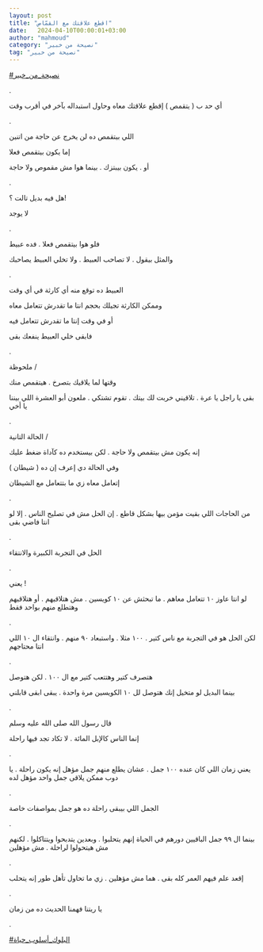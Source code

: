 ```yaml
---
layout: post
title: "اقطع علاقتك مع القمّاص"
date:   2024-04-10T00:00:01+03:00
author: "mahmoud"
category: "نصيحة من خبير"
tag: "نصيحة من خبير"
---
```



[<u>\#نصيحة\_من\_خبير</u>](https://www.facebook.com/hashtag/%D9%86%D8%B5%D9%8A%D8%AD%D8%A9_%D9%85%D9%86_%D8%AE%D8%A8%D9%8A%D8%B1?__eep__=6&__cft__%5b0%5d=AZXkT7LxpJkIDdbQ2bCp0Q8Zyu-svv6juTzoLyC0ARx-GTh6T0y1WyF-siwWxn0Wyh3NkMt7TrV3DZ_vedM56rhNvGqN8Lnj2FACi7vb6gcTXqMFgNqqbGMW07KeQ-ayO_z_afo0MCC9Fa2DwuWDTesxPyz4_yMzijVxmd_TKLZVMcuA-rdEOlVfkNmlBveX5OE&__tn__=*NK-R)

.

أي حد ب ( يتقمص ) إقطع علاقتك معاه وحاول استبداله بآخر
في أقرب وقت

.

اللي بيتقمص ده لن يخرج عن حاجة من اتنين

إما يكون بيتقمص فعلا

أو . يكون بيبتزك . بينما هوا مش مقموص ولا حاجة

.

هل فيه بديل تالت ؟!

لا يوجد

.

فلو هوا بيتقمص فعلا . فده عبيط

والمثل بيقول . لا تصاحب العبيط . ولا تخلي العبيط
يصاحبك

.

العبيط ده توقع منه أي كارثة في أي وقت

وممكن الكارثة تجيلك بحجم انتا ما تقدرش تتعامل
معاه

أو في وقت إنتا ما تقدرش تتعامل فيه

فابقى خلي العبيط ينفعك بقى

.

ملحوظة /

وقتها لما يلاقيك بتصرخ . هيتقمص منك

بقى يا راجل يا عرة . تلاقيني خربت لك بيتك . تقوم تشتكي .
ملعون أبو العشرة اللي بيننا يا أخي

.

الحالة التانية /

إنه يكون مش بيتقمص ولا حاجة . لكن بيستخدم ده كآداة ضغط
عليك

وفي الحالة دي إعرف إن ده ( شيطان )

إتعامل معاه زي ما بتتعامل مع الشيطان

.

من الحاجات اللي بقيت مؤمن بيها بشكل قاطع . إن الحل مش في
تصليح الناس . إلا لو انتا فاضي بقى

.

الحل في التجربة الكبيرة والانتقاء

.

يعني !

لو انتا عاوز ١٠ تتعامل معاهم . ما تبحثش عن ١٠ كويسين .
مش هتلاقيهم . أو هتلاقيهم وهتطلع منهم بواحد فقط

.

لكن الحل هو في التجربة مع ناس كتير . ١٠٠ مثلا . واستبعاد
٩٠ منهم . وانتقاء ال ١٠ اللي انتا محتاجهم

.

هتصرف كتير وهتتعب كتير مع ال ١٠٠ . لكن هتوصل

بينما البديل لو متخيل إنك هتوصل لل ١٠ الكويسين مرة واحدة
. يبقى ابقى قابلني

.

قال رسول الله صلى الله عليه وسلم

إنما الناس كالإبل المائة . لا تكاد تجد فيها راحلة

.

يعني زمان اللي كان عنده ١٠٠ جمل . عشان يطلع منهم جمل
مؤهل إنه يكون راحلة . يا دوب ممكن يلاقى جمل واحد مؤهل لده

.

الجمل اللي بيبقى راحلة ده هو جمل بمواصفات خاصة

.

بينما ال ٩٩ جمل الباقيين دورهم في الحياة إنهم يتحلبوا .
وبعدين يتدبحوا ويتتاكلوا . لكنهم مش هيتحولوا لراحلة . مش مؤهلين

.

إقعد علم فيهم العمر كله بقى . هما مش مؤهلين . زي ما
تحاول تأهل طور إنه يتحلب

.

يا ريتنا فهمنا الحديث ده من زمان

.

[<u>\#البلوك\_أسلوب\_حياة</u>](https://www.facebook.com/hashtag/%D8%A7%D9%84%D8%A8%D9%84%D9%88%D9%83_%D8%A3%D8%B3%D9%84%D9%88%D8%A8_%D8%AD%D9%8A%D8%A7%D8%A9?__eep__=6&__cft__%5b0%5d=AZXkT7LxpJkIDdbQ2bCp0Q8Zyu-svv6juTzoLyC0ARx-GTh6T0y1WyF-siwWxn0Wyh3NkMt7TrV3DZ_vedM56rhNvGqN8Lnj2FACi7vb6gcTXqMFgNqqbGMW07KeQ-ayO_z_afo0MCC9Fa2DwuWDTesxPyz4_yMzijVxmd_TKLZVMcuA-rdEOlVfkNmlBveX5OE&__tn__=*NK-R)
